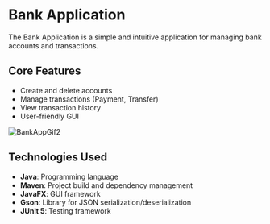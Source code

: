 # Bank Application

The Bank Application is a simple and intuitive application for managing bank accounts and transactions.

## Core Features
- Create and delete accounts
- Manage transactions (Payment, Transfer)
- View transaction history
- User-friendly GUI

![BankAppGif2](https://github.com/yannik2002/BankApp/assets/99982800/21cd1224-bcd7-4436-a1a2-e9877c202beb)

## Technologies Used
- **Java**: Programming language
- **Maven**: Project build and dependency management
- **JavaFX**: GUI framework
- **Gson**: Library for JSON serialization/deserialization
- **JUnit 5**: Testing framework
